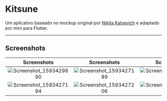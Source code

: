 # Kitsune

Um aplicativo baseado no mockup original por [Nikita Katsevich](https://dribbble.com/shots/11173912-Game-Price-Tracker-App) e adaptado por mim para Flutter.

---

## Screenshots

|                                                          Screenshots                                                           |                                                          Screenshots                                                           |                                                          Screenshots                                                           |
| :----------------------------------------------------------------------------------------------------------------------------: | :----------------------------------------------------------------------------------------------------------------------------: | :----------------------------------------------------------------------------------------------------------------------------: |
| ![Screenshot_1593429890](https://user-images.githubusercontent.com/30444471/86830524-2bad4c80-c06c-11ea-817d-0ab322b81bfa.png) | ![Screenshot_1593427189](https://user-images.githubusercontent.com/30444471/86830569-3bc52c00-c06c-11ea-8813-53ff3f4b3ead.png) | ![Screenshot_1593427192](https://user-images.githubusercontent.com/30444471/86830625-4ed7fc00-c06c-11ea-9904-c21a2c25db33.png) |
| ![Screenshot_1593427194](https://user-images.githubusercontent.com/30444471/86830830-8b0b5c80-c06c-11ea-9c65-4a417aa04435.png) | ![Screenshot_1593427206](https://user-images.githubusercontent.com/30444471/86830948-b130fc80-c06c-11ea-84fa-c6bedcaae131.png) | ![Screenshot_1593427318](https://user-images.githubusercontent.com/30444471/86831041-c86fea00-c06c-11ea-81be-c1d0b7c03e4e.png) |
